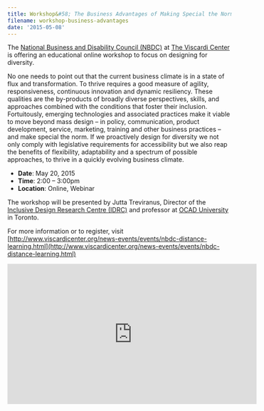 ```yaml
---
title: Workshop&#58; The Business Advantages of Making Special the Norm
filename: workshop-business-advantages
date: '2015-05-08'
---
```

The [National Business and Disability Council (NBDC)](http://www.viscardicenter.org/services/nbdc/)
at [The Viscardi Center](http://www.viscardicenter.org/)
is offering an educational online workshop to focus on designing for diversity.

No one needs to point out that the current business climate is in a state of flux
and transformation. To thrive requires a good measure of agility, responsiveness,
continuous innovation and dynamic resiliency. These qualities are the by-products of
broadly diverse perspectives, skills, and approaches combined with the conditions
that foster their inclusion. Fortuitously, emerging technologies and associated
practices make it viable to move beyond mass design – in policy, communication,
product development, service, marketing, training and other business practices –
and make special the norm. If we proactively design for diversity we not only comply
with legislative requirements for accessibility but we also reap the benefits of
flexibility, adaptability and a spectrum of possible approaches, to thrive in a
quickly evolving business climate.

- **Date**: May 20, 2015
- **Time**: 2:00 – 3:00pm
- **Location**: Online, Webinar

The workshop will be presented by Jutta Treviranus, Director of the
[Inclusive Design Research Centre (IDRC)](http://idrc.ocadu.ca/)
and professor at [OCAD University](http://ocadu.ca) in Toronto.

For more information or to register, visit [http://www.viscardicenter.org/news-events/events/nbdc-distance-learning.html](http://www.viscardicenter.org/news-events/events/nbdc-distance-learning.html)
<iframe width="560" height="315" src="https://www.youtube-nocookie.com/embed/cjXKHz
cQypw" frameborder="0" allow="autoplay; encrypted-media" allowfullscreen></iframe>
